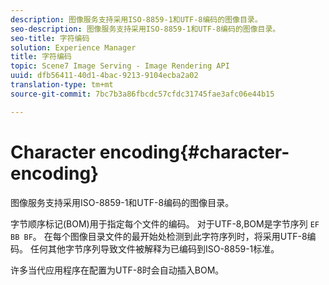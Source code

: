 ```yaml
---
description: 图像服务支持采用ISO-8859-1和UTF-8编码的图像目录。
seo-description: 图像服务支持采用ISO-8859-1和UTF-8编码的图像目录。
seo-title: 字符编码
solution: Experience Manager
title: 字符编码
topic: Scene7 Image Serving - Image Rendering API
uuid: dfb56411-40d1-4bac-9213-9104ecba2a02
translation-type: tm+mt
source-git-commit: 7bc7b3a86fbcdc57cfdc31745fae3afc06e44b15

---
```



# Character encoding{#character-encoding}

图像服务支持采用ISO-8859-1和UTF-8编码的图像目录。

字节顺序标记(BOM)用于指定每个文件的编码。 对于UTF-8,BOM是字节序列 `EF BB BF`。 在每个图像目录文件的最开始处检测到此字符序列时，将采用UTF-8编码。 任何其他字节序列导致文件被解释为已编码到ISO-8859-1标准。

许多当代应用程序在配置为UTF-8时会自动插入BOM。
